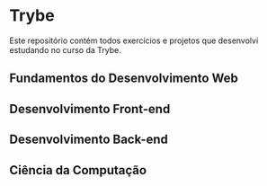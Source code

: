 # Trybe

Este repositório contém todos exercícios e projetos que desenvolvi estudando no curso da Trybe.

## Fundamentos do Desenvolvimento Web
## Desenvolvimento Front-end
## Desenvolvimento Back-end
## Ciência da Computação